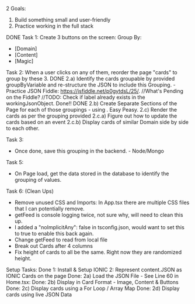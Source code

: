 2 Goals:
1. Build something small and user-friendly
2. Practice working in the full stack

DONE Task 1: Create 3 buttons on the screen:
Group By:
- [Domain]
- [Content]
- [Magic]

Task 2: When a user clicks on any of them, reorder the page "cards" to group by these 3. 
DONE 2.a) Identify the cards groupable by provided groupByVariable and re-structure the JSON to include this Grouping. - Practice JSON Fiddle: https://jsfiddle.net/p0gytdsL/25/. //What's Pending on the Fiddle?  //TODO: Check if label already exists in the workingJsonObject. Done!!
DONE 2.b) Create Separate Sections of the Page for each of those groupings - using <ion-toolbar>. Easy Peasy.
2.c) Render the cards as per the grouping provided
2.c.a) Figure out how to update the cards based on an event
2.c.b) Display cards of similar Domain side by side to each other. 

Task 3: 
- Once done, save this grouping in the backend. - Node/Mongo

Task 5: 
- On Page load, get the data stored in the database to identify the grouping of values. 

Task 6: (Clean Ups)
- Remove unused CSS and Imports: In App.tsx there are multiple CSS files that I can potentially remove.
- getFeed is console logging twice, not sure why, will need to clean this up. 
- I added a "noImplicitAny": false in tsconfig.json, would want to set this to true to enable this back again.
- Change getFeed to read from local file
- Break out Cards after 4 columns
- Fix height of cards to all be the same. Right now they are randomized height. 


Setup Tasks:
Done 1: Install & Setup IONIC
2: Represent content.JSON as IONIC Cards on the page 
Done: 2a) Load the JSON File - See Line 60 in Home.tsx:
Done: 2b) Display in Card Format - Image, Content & Buttons
Done: 2c) Display cards using a For Loop / Array Map
Done: 2d) Display cards using live JSON Data


